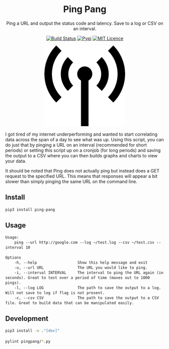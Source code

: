 <div align="center">

# Ping Pang

Ping a URL and output the status code and latency. Save to a log or CSV on an interval.

[![Build Status](https://travis-ci.com/Justintime50/ping-pang.svg?branch=master)](https://travis-ci.com/Justintime50/ping-pang)
[![Pypi](https://img.shields.io/pypi/v/ping-pang)](https://pypi.org/project/ping-pang)
[![MIT Licence](https://badges.frapsoft.com/os/mit/mit.svg?v=103)](https://opensource.org/licenses/mit-license.php)

<img src="assets/showcase.png">

</div>

I got tired of my internet underperforming and wanted to start correlating data across the span of a day to see what was up. Using this script, you can do just that by pinging a URL on an interval (recommended for short periods) or setting this script up on a cronjob (for long periods) and saving the output to a CSV where you can then builds graphs and charts to view your data. 

It should be noted that Ping does not actually ping but instead does a GET request to the specified URL. This means that responses will appear a bit slower than simply pinging the same URL on the command line.

## Install

```bash
pip3 install ping-pang
```

## Usage

```
Usage:
    ping --url http://google.com --log ~/test.log --csv ~/test.csv --interval 10

Options
    -h, --help                  Show this help message and exit
    -u, --url URL               The URL you would like to ping.
    -i, --interval INTERVAL     The interval to ping the URL again (in seconds). Great to test over a period of time (maxes out to 1000 pings).
    -l, --log LOG               The path to save the output to a log. Will not save to log if flag is not present.
    -c, --csv CSV               The path to save the output to a CSV file. Great to build data that can be manipulated easily.
```

## Development

```bash
pip3 install -e ."[dev]"

pylint pingpang/*.py
```
